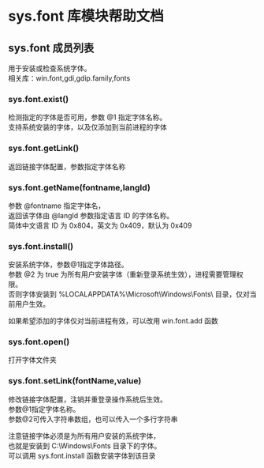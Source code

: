 # sys.font 库模块帮助文档

<a id="sys.font"></a>
## sys.font 成员列表

用于安装或检查系统字体。  
相关库：win.font,gdi,gdip.family,fonts

<a id="sys.font.exist"></a>
### sys.font.exist() 
 检测指定的字体是否可用，参数 @1 指定字体名称。  
支持系统安装的字体，以及仅添加到当前进程的字体

<a id="sys.font.getLink"></a>
### sys.font.getLink() 
 返回链接字体配置，参数指定字体名称

<a id="sys.font.getName"></a>
### sys.font.getName(fontname,langId) 
 参数 @fontname 指定字体名，  
返回该字体由 @langId 参数指定语言 ID 的字体名称。  
简体中文语言 ID 为 0x804，英文为 0x409，默认为 0x409

<a id="sys.font.install"></a>
### sys.font.install() 
 安装系统字体，参数@1指定字体路径。  
参数 @2 为 true 为所有用户安装字体（重新登录系统生效），进程需要管理权限。  
否则字体安装到 %LOCALAPPDATA%\Microsoft\Windows\Fonts\ 目录，仅对当前用户生效。  
  
如果希望添加的字体仅对当前进程有效，可以改用 win.font.add 函数

<a id="sys.font.open"></a>
### sys.font.open() 
 打开字体文件夹

<a id="sys.font.setLink"></a>
### sys.font.setLink(fontName,value) 
 修改链接字体配置，注销并重登录操作系统后生效。  
参数@1指定字体名称。  
参数@2可传入字符串数组，也可以传入一个多行字符串  
  
注意链接字体必须是为所有用户安装的系统字体，  
也就是安装到 C:\Windows\Fonts 目录下的字体。  
可以调用 sys.font.install 函数安装字体到该目录
